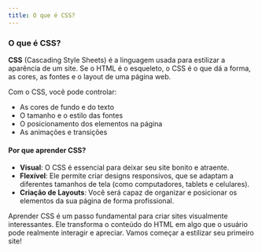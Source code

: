 ```yaml
---
title: O que é CSS?
---
```

### O que é CSS?

**CSS** (Cascading Style Sheets) é a linguagem usada para estilizar a aparência de um site. Se o HTML é o esqueleto, o CSS é o que dá a forma, as cores, as fontes e o layout de uma página web. 

Com o CSS, você pode controlar:
- As cores de fundo e do texto
- O tamanho e o estilo das fontes
- O posicionamento dos elementos na página
- As animações e transições

#### Por que aprender CSS?

- **Visual**: O CSS é essencial para deixar seu site bonito e atraente.
- **Flexível**: Ele permite criar designs responsivos, que se adaptam a diferentes tamanhos de tela (como computadores, tablets e celulares).
- **Criação de Layouts**: Você será capaz de organizar e posicionar os elementos da sua página de forma profissional.

Aprender CSS é um passo fundamental para criar sites visualmente interessantes. Ele transforma o conteúdo do HTML em algo que o usuário pode realmente interagir e apreciar. Vamos começar a estilizar seu primeiro site!
